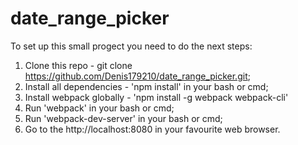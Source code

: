 # date_range_picker

To set up this small progect you need to do the next steps:

1. Clone this repo - git clone https://github.com/Denis179210/date_range_picker.git;
2. Install all dependencies - 'npm install' in your bash or cmd;
3. Install webpack globally - 'npm install -g webpack webpack-cli'
4. Run 'webpack' in your bash or cmd;
5. Run 'webpack-dev-server' in your bash or cmd;
6. Go to the http://localhost:8080 in your favourite web browser.

